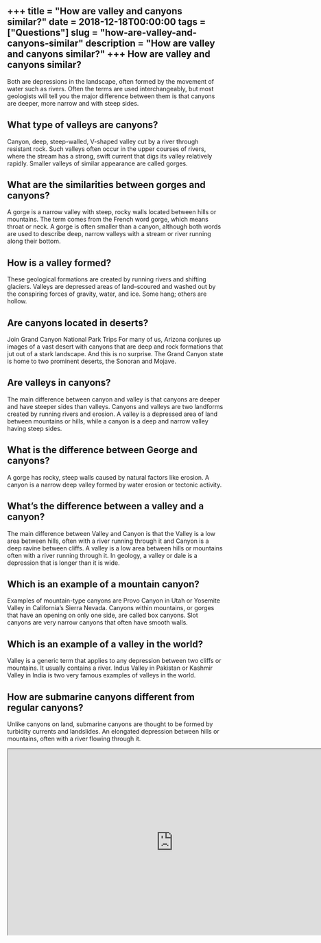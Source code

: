 +++
title = "How are valley and canyons similar?"
date = 2018-12-18T00:00:00
tags = ["Questions"]
slug = "how-are-valley-and-canyons-similar"
description = "How are valley and canyons similar?"
+++
How are valley and canyons similar?
-----------------------------------

Both are depressions in the landscape, often formed by the movement of water such as rivers. Often the terms are used interchangeably, but most geologists will tell you the major difference between them is that canyons are deeper, more narrow and with steep sides.

What type of valleys are canyons?
---------------------------------

Canyon, deep, steep-walled, V-shaped valley cut by a river through resistant rock. Such valleys often occur in the upper courses of rivers, where the stream has a strong, swift current that digs its valley relatively rapidly. Smaller valleys of similar appearance are called gorges.

What are the similarities between gorges and canyons?
-----------------------------------------------------

A gorge is a narrow valley with steep, rocky walls located between hills or mountains. The term comes from the French word gorge, which means throat or neck. A gorge is often smaller than a canyon, although both words are used to describe deep, narrow valleys with a stream or river running along their bottom.

How is a valley formed?
-----------------------

These geological formations are created by running rivers and shifting glaciers. Valleys are depressed areas of land–scoured and washed out by the conspiring forces of gravity, water, and ice. Some hang; others are hollow.

Are canyons located in deserts?
-------------------------------

Join Grand Canyon National Park Trips For many of us, Arizona conjures up images of a vast desert with canyons that are deep and rock formations that jut out of a stark landscape. And this is no surprise. The Grand Canyon state is home to two prominent deserts, the Sonoran and Mojave.

Are valleys in canyons?
-----------------------

The main difference between canyon and valley is that canyons are deeper and have steeper sides than valleys. Canyons and valleys are two landforms created by running rivers and erosion. A valley is a depressed area of land between mountains or hills, while a canyon is a deep and narrow valley having steep sides.

What is the difference between George and canyons?
--------------------------------------------------

A gorge has rocky, steep walls caused by natural factors like erosion. A canyon is a narrow deep valley formed by water erosion or tectonic activity.

What’s the difference between a valley and a canyon?
----------------------------------------------------

The main difference between Valley and Canyon is that the Valley is a low area between hills, often with a river running through it and Canyon is a deep ravine between cliffs. A valley is a low area between hills or mountains often with a river running through it. In geology, a valley or dale is a depression that is longer than it is wide.

Which is an example of a mountain canyon?
-----------------------------------------

Examples of mountain-type canyons are Provo Canyon in Utah or Yosemite Valley in California’s Sierra Nevada. Canyons within mountains, or gorges that have an opening on only one side, are called box canyons. Slot canyons are very narrow canyons that often have smooth walls.

Which is an example of a valley in the world?
---------------------------------------------

Valley is a generic term that applies to any depression between two cliffs or mountains. It usually contains a river. Indus Valley in Pakistan or Kashmir Valley in India is two very famous examples of valleys in the world.

How are submarine canyons different from regular canyons?
---------------------------------------------------------

Unlike canyons on land, submarine canyons are thought to be formed by turbidity currents and landslides. An elongated depression between hills or mountains, often with a river flowing through it.

<iframe allow="accelerometer; autoplay; clipboard-write; encrypted-media; gyroscope; picture-in-picture" allowfullscreen="" class="__youtube_prefs__  epyt-is-override  no-lazyload" data-no-lazy="1" data-origheight="433" data-origwidth="770" data-skipgform_ajax_framebjll="" height="433" id="_ytid_84272" loading="lazy" src="https://www.youtube.com/embed/t6IBg4Srb6E?enablejsapi=1&autoplay=0&cc_load_policy=0&cc_lang_pref=&iv_load_policy=1&loop=0&modestbranding=0&rel=1&fs=1&playsinline=0&autohide=2&theme=dark&color=red&controls=1&" title="YouTube player" width="770"></iframe>